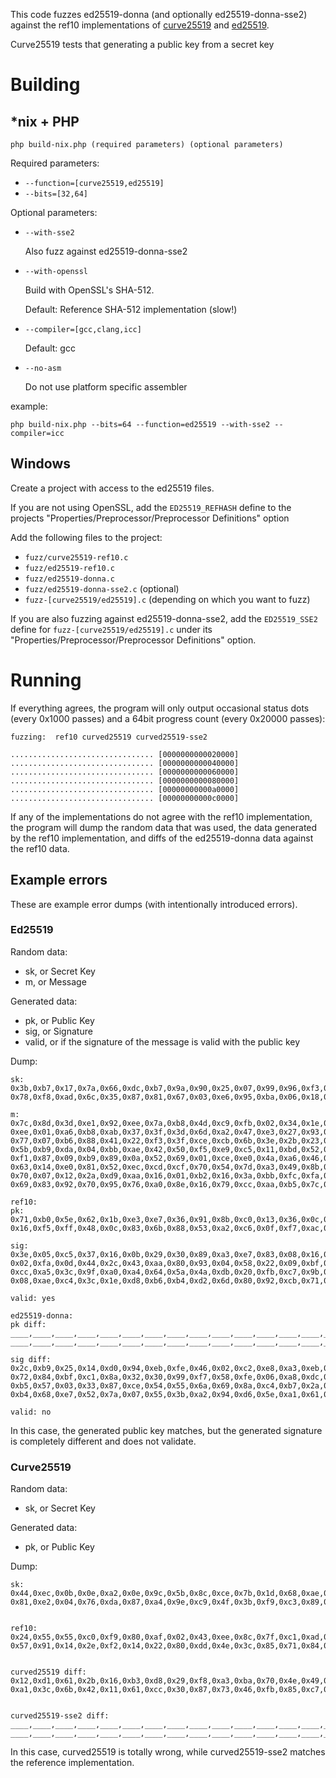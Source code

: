 This code fuzzes ed25519-donna (and optionally ed25519-donna-sse2) against the ref10 implementations of
[curve25519](https://github.com/floodyberry/supercop/tree/master/crypto_scalarmult/curve25519/ref10) and
[ed25519](https://github.com/floodyberry/supercop/tree/master/crypto_sign/ed25519/ref10).

Curve25519 tests that generating a public key from a secret key

# Building

## \*nix + PHP

`php build-nix.php (required parameters) (optional parameters)`

Required parameters:

- `--function=[curve25519,ed25519]`
- `--bits=[32,64]`

Optional parameters:

- `--with-sse2`

  Also fuzz against ed25519-donna-sse2

- `--with-openssl`

  Build with OpenSSL's SHA-512.

  Default: Reference SHA-512 implementation (slow!)

- `--compiler=[gcc,clang,icc]`

  Default: gcc

- `--no-asm`

  Do not use platform specific assembler

example:

    php build-nix.php --bits=64 --function=ed25519 --with-sse2 --compiler=icc

## Windows

Create a project with access to the ed25519 files.

If you are not using OpenSSL, add the `ED25519_REFHASH` define to the projects
"Properties/Preprocessor/Preprocessor Definitions" option

Add the following files to the project:

- `fuzz/curve25519-ref10.c`
- `fuzz/ed25519-ref10.c`
- `fuzz/ed25519-donna.c`
- `fuzz/ed25519-donna-sse2.c` (optional)
- `fuzz-[curve25519/ed25519].c` (depending on which you want to fuzz)

If you are also fuzzing against ed25519-donna-sse2, add the `ED25519_SSE2` define for `fuzz-[curve25519/ed25519].c` under
its "Properties/Preprocessor/Preprocessor Definitions" option.

# Running

If everything agrees, the program will only output occasional status dots (every 0x1000 passes)
and a 64bit progress count (every 0x20000 passes):

    fuzzing:  ref10 curved25519 curved25519-sse2

    ................................ [0000000000020000]
    ................................ [0000000000040000]
    ................................ [0000000000060000]
    ................................ [0000000000080000]
    ................................ [00000000000a0000]
    ................................ [00000000000c0000]

If any of the implementations do not agree with the ref10 implementation, the program will dump
the random data that was used, the data generated by the ref10 implementation, and diffs of the
ed25519-donna data against the ref10 data.

## Example errors

These are example error dumps (with intentionally introduced errors).

### Ed25519

Random data:

- sk, or Secret Key
- m, or Message

Generated data:

- pk, or Public Key
- sig, or Signature
- valid, or if the signature of the message is valid with the public key

Dump:

    sk:
    0x3b,0xb7,0x17,0x7a,0x66,0xdc,0xb7,0x9a,0x90,0x25,0x07,0x99,0x96,0xf3,0x92,0xef,
    0x78,0xf8,0xad,0x6c,0x35,0x87,0x81,0x67,0x03,0xe6,0x95,0xba,0x06,0x18,0x7c,0x9c,

    m:
    0x7c,0x8d,0x3d,0xe1,0x92,0xee,0x7a,0xb8,0x4d,0xc9,0xfb,0x02,0x34,0x1e,0x5a,0x91,
    0xee,0x01,0xa6,0xb8,0xab,0x37,0x3f,0x3d,0x6d,0xa2,0x47,0xe3,0x27,0x93,0x7c,0xb7,
    0x77,0x07,0xb6,0x88,0x41,0x22,0xf3,0x3f,0xce,0xcb,0x6b,0x3e,0x2b,0x23,0x68,0x7f,
    0x5b,0xb9,0xda,0x04,0xbb,0xae,0x42,0x50,0xf5,0xe9,0xc5,0x11,0xbd,0x52,0x76,0x98,
    0xf1,0x87,0x09,0xb9,0x89,0x0a,0x52,0x69,0x01,0xce,0xe0,0x4a,0xa6,0x46,0x5a,0xe1,
    0x63,0x14,0xe0,0x81,0x52,0xec,0xcd,0xcf,0x70,0x54,0x7d,0xa3,0x49,0x8b,0xf0,0x89,
    0x70,0x07,0x12,0x2a,0xd9,0xaa,0x16,0x01,0xb2,0x16,0x3a,0xbb,0xfc,0xfa,0x13,0x5b,
    0x69,0x83,0x92,0x70,0x95,0x76,0xa0,0x8e,0x16,0x79,0xcc,0xaa,0xb5,0x7c,0xf8,0x7a,

    ref10:
    pk:
    0x71,0xb0,0x5e,0x62,0x1b,0xe3,0xe7,0x36,0x91,0x8b,0xc0,0x13,0x36,0x0c,0xc9,0x04,
    0x16,0xf5,0xff,0x48,0x0c,0x83,0x6b,0x88,0x53,0xa2,0xc6,0x0f,0xf7,0xac,0x42,0x04,

    sig:
    0x3e,0x05,0xc5,0x37,0x16,0x0b,0x29,0x30,0x89,0xa3,0xe7,0x83,0x08,0x16,0xdd,0x96,
    0x02,0xfa,0x0d,0x44,0x2c,0x43,0xaa,0x80,0x93,0x04,0x58,0x22,0x09,0xbf,0x11,0xa5,
    0xcc,0xa5,0x3c,0x9f,0xa0,0xa4,0x64,0x5a,0x4a,0xdb,0x20,0xfb,0xc7,0x9b,0xfd,0x3f,
    0x08,0xae,0xc4,0x3c,0x1e,0xd8,0xb6,0xb4,0xd2,0x6d,0x80,0x92,0xcb,0x71,0xf3,0x02,

    valid: yes

    ed25519-donna:
    pk diff:
    ____,____,____,____,____,____,____,____,____,____,____,____,____,____,____,____,
    ____,____,____,____,____,____,____,____,____,____,____,____,____,____,____,____,

    sig diff:
    0x2c,0xb9,0x25,0x14,0xd0,0x94,0xeb,0xfe,0x46,0x02,0xc2,0xe8,0xa3,0xeb,0xbf,0xb5,
    0x72,0x84,0xbf,0xc1,0x8a,0x32,0x30,0x99,0xf7,0x58,0xfe,0x06,0xa8,0xdc,0xdc,0xab,
    0xb5,0x57,0x03,0x33,0x87,0xce,0x54,0x55,0x6a,0x69,0x8a,0xc4,0xb7,0x2a,0xed,0x97,
    0xb4,0x68,0xe7,0x52,0x7a,0x07,0x55,0x3b,0xa2,0x94,0xd6,0x5e,0xa1,0x61,0x80,0x08,

    valid: no

In this case, the generated public key matches, but the generated signature is completely
different and does not validate.

### Curve25519

Random data:

- sk, or Secret Key

Generated data:

- pk, or Public Key

Dump:

    sk:
    0x44,0xec,0x0b,0x0e,0xa2,0x0e,0x9c,0x5b,0x8c,0xce,0x7b,0x1d,0x68,0xae,0x0f,0x9e,
    0x81,0xe2,0x04,0x76,0xda,0x87,0xa4,0x9e,0xc9,0x4f,0x3b,0xf9,0xc3,0x89,0x63,0x70,


    ref10:
    0x24,0x55,0x55,0xc0,0xf9,0x80,0xaf,0x02,0x43,0xee,0x8c,0x7f,0xc1,0xad,0x90,0x95,
    0x57,0x91,0x14,0x2e,0xf2,0x14,0x22,0x80,0xdd,0x4e,0x3c,0x85,0x71,0x84,0x8c,0x62,


    curved25519 diff:
    0x12,0xd1,0x61,0x2b,0x16,0xb3,0xd8,0x29,0xf8,0xa3,0xba,0x70,0x4e,0x49,0x4f,0x43,
    0xa1,0x3c,0x6b,0x42,0x11,0x61,0xcc,0x30,0x87,0x73,0x46,0xfb,0x85,0xc7,0x9a,0x35,


    curved25519-sse2 diff:
    ____,____,____,____,____,____,____,____,____,____,____,____,____,____,____,____,
    ____,____,____,____,____,____,____,____,____,____,____,____,____,____,____,____,

In this case, curved25519 is totally wrong, while curved25519-sse2 matches the reference
implementation.
